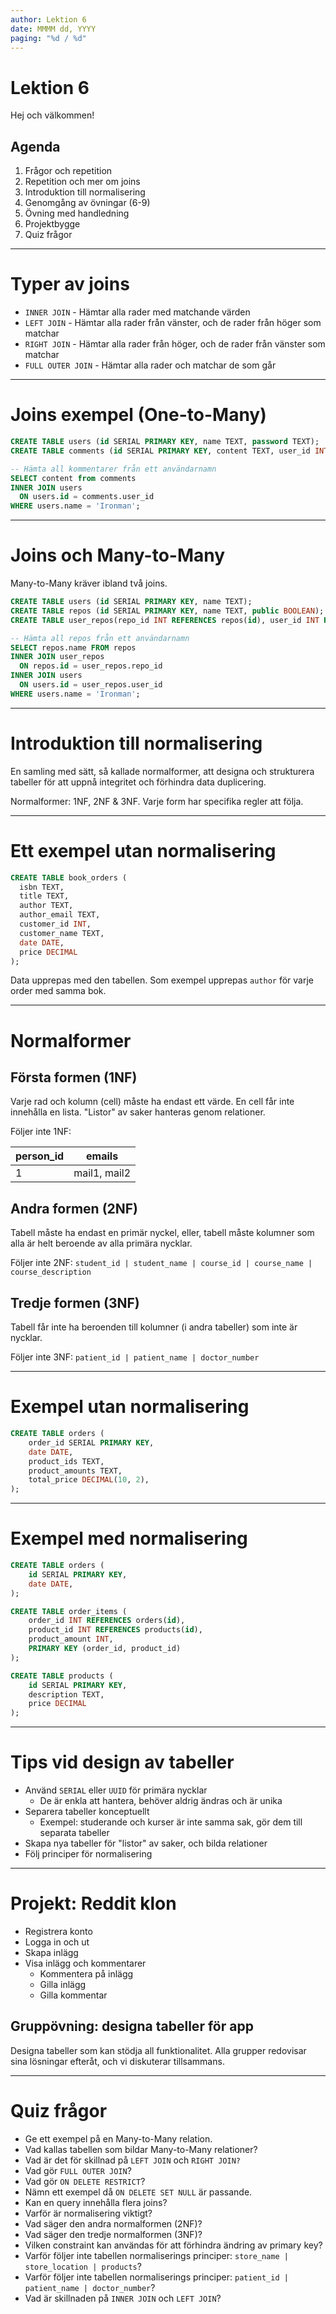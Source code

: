 ```yaml
---
author: Lektion 6
date: MMMM dd, YYYY
paging: "%d / %d"
---
```


# Lektion 6

Hej och välkommen!

## Agenda

1. Frågor och repetition
2. Repetition och mer om joins
3. Introduktion till normalisering
4. Genomgång av övningar (6-9)
5. Övning med handledning
6. Projektbygge
7. Quiz frågor

---

# Typer av joins

- `INNER JOIN` - Hämtar alla rader med matchande värden
- `LEFT JOIN` - Hämtar alla rader från vänster, och de rader från höger som matchar
- `RIGHT JOIN` - Hämtar alla rader från höger, och de rader från vänster som matchar
- `FULL OUTER JOIN` - Hämtar alla rader och matchar de som går

---

# Joins exempel (One-to-Many)

```sql
CREATE TABLE users (id SERIAL PRIMARY KEY, name TEXT, password TEXT);
CREATE TABLE comments (id SERIAL PRIMARY KEY, content TEXT, user_id INT REFERENCES users(id));

-- Hämta all kommentarer från ett användarnamn
SELECT content from comments 
INNER JOIN users 
  ON users.id = comments.user_id 
WHERE users.name = 'Ironman';
```

---

# Joins och Many-to-Many

Many-to-Many kräver ibland två joins.

```sql
CREATE TABLE users (id SERIAL PRIMARY KEY, name TEXT);
CREATE TABLE repos (id SERIAL PRIMARY KEY, name TEXT, public BOOLEAN);
CREATE TABLE user_repos(repo_id INT REFERENCES repos(id), user_id INT REFERENCES users(id));

-- Hämta all repos från ett användarnamn
SELECT repos.name FROM repos 
INNER JOIN user_repos 
  ON repos.id = user_repos.repo_id 
INNER JOIN users 
  ON users.id = user_repos.user_id 
WHERE users.name = 'Ironman';
```

---

# Introduktion till normalisering

En samling med sätt, så kallade normalformer, att designa och strukturera tabeller för att uppnå integritet och förhindra data duplicering.

Normalformer: 1NF, 2NF & 3NF. Varje form har specifika regler att följa.

---

# Ett exempel utan normalisering

```sql
CREATE TABLE book_orders (
  isbn TEXT,
  title TEXT,
  author TEXT,
  author_email TEXT,
  customer_id INT,
  customer_name TEXT,
  date DATE,
  price DECIMAL
);
```

Data upprepas med den tabellen. Som exempel upprepas `author` för varje order med samma bok.

---

# Normalformer

## Första formen (1NF)

Varje rad och kolumn (cell) måste ha endast ett värde. En cell får inte innehålla en lista. "Listor" av saker hanteras genom relationer.

Följer inte 1NF:

| person_id | emails       |
| --------- | ------------ |
| 1         | mail1, mail2 |

## Andra formen (2NF)

Tabell måste ha endast en primär nyckel, eller, tabell måste kolumner som alla är helt beroende av alla primära nycklar.

Följer inte 2NF: `student_id | student_name | course_id | course_name | course_description`

## Tredje formen (3NF)

Tabell får inte ha beroenden till kolumner (i andra tabeller) som inte är nycklar.

Följer inte 3NF: `patient_id | patient_name | doctor_number`

---

# Exempel utan normalisering

```sql
CREATE TABLE orders (
    order_id SERIAL PRIMARY KEY,
    date DATE,
    product_ids TEXT,
    product_amounts TEXT,
    total_price DECIMAL(10, 2),
);
```

---

# Exempel med normalisering

```sql
CREATE TABLE orders (
    id SERIAL PRIMARY KEY,
    date DATE,
);

CREATE TABLE order_items (
    order_id INT REFERENCES orders(id),
    product_id INT REFERENCES products(id),
    product_amount INT,
    PRIMARY KEY (order_id, product_id)
);

CREATE TABLE products (
    id SERIAL PRIMARY KEY,
    description TEXT,
    price DECIMAL
);
```

---

# Tips vid design av tabeller

- Använd `SERIAL` eller `UUID` för primära nycklar
  - De är enkla att hantera, behöver aldrig ändras och är unika
- Separera tabeller konceptuellt
  - Exempel: studerande och kurser är inte samma sak, gör dem till separata tabeller
- Skapa nya tabeller för "listor" av saker, och bilda relationer
- Följ principer för normalisering

---

# Projekt: Reddit klon

- Registrera konto
- Logga in och ut
- Skapa inlägg
- Visa inlägg och kommentarer
  - Kommentera på inlägg
  - Gilla inlägg
  - Gilla kommentar

## Gruppövning: designa tabeller för app

Designa tabeller som kan stödja all funktionalitet. Alla grupper redovisar sina lösningar efteråt, och vi diskuterar tillsammans.

---

# Quiz frågor

- Ge ett exempel på en Many-to-Many relation.
- Vad kallas tabellen som bildar Many-to-Many relationer?
- Vad är det för skillnad på `LEFT JOIN` och `RIGHT JOIN?`
- Vad gör `FULL OUTER JOIN`?
- Vad gör `ON DELETE RESTRICT`?
- Nämn ett exempel då `ON DELETE SET NULL` är passande.
- Kan en query innehålla flera joins?
- Varför är normalisering viktigt?
- Vad säger den andra normalformen (2NF)?
- Vad säger den tredje normalformen (3NF)?
- Vilken constraint kan användas för att förhindra ändring av primary key?
- Varför följer inte tabellen normaliserings principer: `store_name | store_location | products`?
- Varför följer inte tabellen normaliserings principer: `patient_id | patient_name | doctor_number`?
- Vad är skillnaden på `INNER JOIN` och `LEFT JOIN`?
